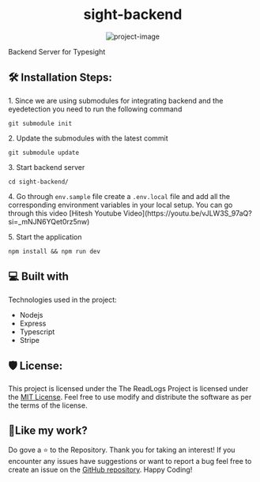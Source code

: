<h1 align="center" id="title">sight-backend</h1>

<p align="center"><img src="https://socialify.git.ci/amitjimiwal/sight-backend/image?language=1&amp;owner=1&amp;name=1&amp;stargazers=1&amp;theme=Light" alt="project-image"></p>

<p id="description">Backend Server for Typesight</p>

<h2>🛠️ Installation Steps:</h2>

<p>1. Since we are using submodules for integrating backend and the eyedetection you need to run the following command</p>

```
git submodule init 
```

<p>2. Update the submodules with the latest commit</p>

```
git submodule update
```

<p>3. Start backend server</p>

```
cd sight-backend/
```

<p>4. Go through <code>env.sample</code> file create a <code>.env.local</code> file and add all the corresponding environment variables in your local setup. You can go through this video [Hitesh Youtube Video](https://youtu.be/vJLW3S_97aQ?si=_mNJN6YQet0rz5nw)</p>

<p>5. Start the application</p>

```
npm install && npm run dev 
```

  
<h2>💻 Built with</h2>

Technologies used in the project:
*   Nodejs
*   Express
*   Typescript
*   Stripe 

<h2>🛡️ License:</h2>

This project is licensed under the The ReadLogs Project is licensed under the [MIT License](https://opensource.org/licenses/MIT). Feel free to use modify and distribute the software as per the terms of the license.

<h2>💖Like my work?</h2>

Do gove a ⭐️ to the Repository. Thank you for taking an interest! If you encounter any issues have suggestions or want to report a bug feel free to create an issue on the [GitHub repository](https://github.com/amitjimiwal/sight-backend). Happy Coding!
